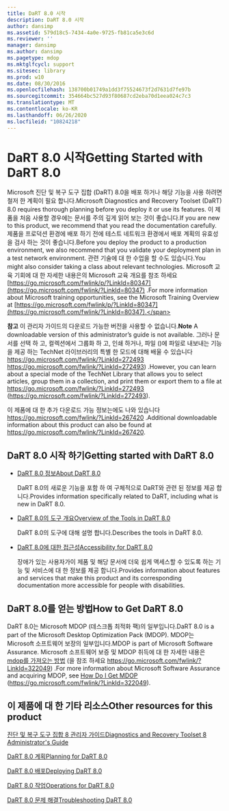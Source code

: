 ```yaml
---
title: DaRT 8.0 시작
description: DaRT 8.0 시작
author: dansimp
ms.assetid: 579d18c5-7434-4a0e-9725-fb81ca5e3c6d
ms.reviewer: ''
manager: dansimp
ms.author: dansimp
ms.pagetype: mdop
ms.mktglfcycl: support
ms.sitesec: library
ms.prod: w10
ms.date: 08/30/2016
ms.openlocfilehash: 138700b01749a1dd3f75524673f2d7631d7fe97b
ms.sourcegitcommit: 354664bc527d93f80687cd2eba70d1eea024c7c3
ms.translationtype: MT
ms.contentlocale: ko-KR
ms.lasthandoff: 06/26/2020
ms.locfileid: "10824218"
---
```

# <span data-ttu-id="899b4-103">DaRT 8.0 시작</span><span class="sxs-lookup"><span data-stu-id="899b4-103">Getting Started with DaRT 8.0</span></span>


<span data-ttu-id="899b4-104">Microsoft 진단 및 복구 도구 집합 (DaRT) 8.0을 배포 하거나 해당 기능을 사용 하려면 철저 한 계획이 필요 합니다.</span><span class="sxs-lookup"><span data-stu-id="899b4-104">Microsoft Diagnostics and Recovery Toolset (DaRT) 8.0 requires thorough planning before you deploy it or use its features.</span></span> <span data-ttu-id="899b4-105">이 제품을 처음 사용할 경우에는 문서를 주의 깊게 읽어 보는 것이 좋습니다.</span><span class="sxs-lookup"><span data-stu-id="899b4-105">If you are new to this product, we recommend that you read the documentation carefully.</span></span> <span data-ttu-id="899b4-106">제품을 프로덕션 환경에 배포 하기 전에 테스트 네트워크 환경에서 배포 계획의 유효성을 검사 하는 것이 좋습니다.</span><span class="sxs-lookup"><span data-stu-id="899b4-106">Before you deploy the product to a production environment, we also recommend that you validate your deployment plan in a test network environment.</span></span> <span data-ttu-id="899b4-107">관련 기술에 대 한 수업을 할 수도 있습니다.</span><span class="sxs-lookup"><span data-stu-id="899b4-107">You might also consider taking a class about relevant technologies.</span></span> <span data-ttu-id="899b4-108">Microsoft 교육 기회에 대 한 자세한 내용은의 Microsoft 교육 개요를 참조 하세요 [https://go.microsoft.com/fwlink/p/?LinkId=80347](https://go.microsoft.com/fwlink/?LinkId=80347) .</span><span class="sxs-lookup"><span data-stu-id="899b4-108">For more information about Microsoft training opportunities, see the Microsoft Training Overview at [https://go.microsoft.com/fwlink/p/?LinkId=80347](https://go.microsoft.com/fwlink/?LinkId=80347).</span></span>

<span data-ttu-id="899b4-109">**참고**  이 관리자 가이드의 다운로드 가능한 버전을 사용할 수 없습니다.</span><span class="sxs-lookup"><span data-stu-id="899b4-109">**Note** A downloadable version of this administrator’s guide is not available.</span></span> <span data-ttu-id="899b4-110">그러나 문서를 선택 하 고, 컬렉션에서 그룹화 하 고, 인쇄 하거나, 파일 ()에 파일로 내보내는 기능을 제공 하는 TechNet 라이브러리의 특별 한 모드에 대해 배울 수 있습니다 <https://go.microsoft.com/fwlink/?LinkId=272493> https://go.microsoft.com/fwlink/?LinkId=272493) .</span><span class="sxs-lookup"><span data-stu-id="899b4-110">However, you can learn about a special mode of the TechNet Library that allows you to select articles, group them in a collection, and print them or export them to a file at <https://go.microsoft.com/fwlink/?LinkId=272493> (https://go.microsoft.com/fwlink/?LinkId=272493).</span></span>

<span data-ttu-id="899b4-111">이 제품에 대 한 추가 다운로드 가능 정보는에도 나와 있습니다 <https://go.microsoft.com/fwlink/?LinkId=267420> .</span><span class="sxs-lookup"><span data-stu-id="899b4-111">Additional downloadable information about this product can also be found at <https://go.microsoft.com/fwlink/?LinkId=267420>.</span></span>

 

## <span data-ttu-id="899b4-112">DaRT 8.0 시작 하기</span><span class="sxs-lookup"><span data-stu-id="899b4-112">Getting started with DaRT 8.0</span></span>


-   [<span data-ttu-id="899b4-113">DaRT 8.0 정보</span><span class="sxs-lookup"><span data-stu-id="899b4-113">About DaRT 8.0</span></span>](about-dart-80-dart-8.md)

    <span data-ttu-id="899b4-114">DaRT 8.0의 새로운 기능을 포함 하 여 구체적으로 DaRT와 관련 된 정보를 제공 합니다.</span><span class="sxs-lookup"><span data-stu-id="899b4-114">Provides information specifically related to DaRT, including what is new in DaRT 8.0.</span></span>

-   [<span data-ttu-id="899b4-115">DaRT 8.0의 도구 개요</span><span class="sxs-lookup"><span data-stu-id="899b4-115">Overview of the Tools in DaRT 8.0</span></span>](overview-of-the-tools-in-dart-80-dart-8.md)

    <span data-ttu-id="899b4-116">DaRT 8.0의 도구에 대해 설명 합니다.</span><span class="sxs-lookup"><span data-stu-id="899b4-116">Describes the tools in DaRT 8.0.</span></span>

-   [<span data-ttu-id="899b4-117">DaRT 8.0에 대한 접근성</span><span class="sxs-lookup"><span data-stu-id="899b4-117">Accessibility for DaRT 8.0</span></span>](accessibility-for-dart-80-dart-8.md)

    <span data-ttu-id="899b4-118">장애가 있는 사용자가이 제품 및 해당 문서에 더욱 쉽게 액세스할 수 있도록 하는 기능 및 서비스에 대 한 정보를 제공 합니다.</span><span class="sxs-lookup"><span data-stu-id="899b4-118">Provides information about features and services that make this product and its corresponding documentation more accessible for people with disabilities.</span></span>

## <span data-ttu-id="899b4-119">DaRT 8.0를 얻는 방법</span><span class="sxs-lookup"><span data-stu-id="899b4-119">How to Get DaRT 8.0</span></span>


<span data-ttu-id="899b4-120">DaRT 8.0는 Microsoft MDOP (데스크톱 최적화 팩)의 일부입니다.</span><span class="sxs-lookup"><span data-stu-id="899b4-120">DaRT 8.0 is a part of the Microsoft Desktop Optimization Pack (MDOP).</span></span> <span data-ttu-id="899b4-121">MDOP는 Microsoft 소프트웨어 보장의 일부입니다.</span><span class="sxs-lookup"><span data-stu-id="899b4-121">MDOP is part of Microsoft Software Assurance.</span></span> <span data-ttu-id="899b4-122">Microsoft 소프트웨어 보증 및 MDOP 취득에 대 한 자세한 내용은 [mdop를 가져오는 방법](https://go.microsoft.com/fwlink/?LinkId=322049) (을 참조 하세요 https://go.microsoft.com/fwlink/?LinkId=322049) .</span><span class="sxs-lookup"><span data-stu-id="899b4-122">For more information about Microsoft Software Assurance and acquiring MDOP, see [How Do I Get MDOP](https://go.microsoft.com/fwlink/?LinkId=322049) (https://go.microsoft.com/fwlink/?LinkId=322049).</span></span>

## <a href="" id="other-resources-for-this-product-"></a><span data-ttu-id="899b4-123">이 제품에 대 한 기타 리소스</span><span class="sxs-lookup"><span data-stu-id="899b4-123">Other resources for this product</span></span>


[<span data-ttu-id="899b4-124">진단 및 복구 도구 집합 8 관리자 가이드</span><span class="sxs-lookup"><span data-stu-id="899b4-124">Diagnostics and Recovery Toolset 8 Administrator's Guide</span></span>](index.md)

[<span data-ttu-id="899b4-125">DaRT 8.0 계획</span><span class="sxs-lookup"><span data-stu-id="899b4-125">Planning for DaRT 8.0</span></span>](planning-for-dart-80-dart-8.md)

[<span data-ttu-id="899b4-126">DaRT 8.0 배포</span><span class="sxs-lookup"><span data-stu-id="899b4-126">Deploying DaRT 8.0</span></span>](deploying-dart-80-dart-8.md)

[<span data-ttu-id="899b4-127">DaRT 8.0 작업</span><span class="sxs-lookup"><span data-stu-id="899b4-127">Operations for DaRT 8.0</span></span>](operations-for-dart-80-dart-8.md)

[<span data-ttu-id="899b4-128">DaRT 8.0 문제 해결</span><span class="sxs-lookup"><span data-stu-id="899b4-128">Troubleshooting DaRT 8.0</span></span>](troubleshooting-dart-80-dart-8.md)

 

 





